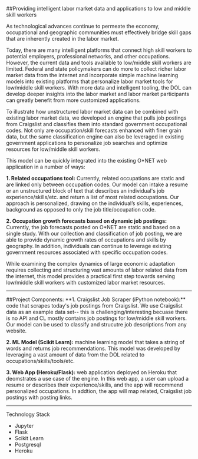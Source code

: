 ##Providing intelligent labor market data and applications to low and middle skill workers

As technological advances continue to permeate the economy, occupational and geographic communities must effectively bridge skill gaps that are inherently created in the labor market. 

Today, there are many intelligent platforms that connect high skill workers to potential employers, professional networks, and other occupations. However, the current data and tools available to low/middle skill workers are limited. Federal and state policymakers can do more to collect richer labor market data from the internet and incorporate simple machine learning models into existing platforms that personalize labor market tools for low/middle skill workers. With more data and intelligent tooling, the DOL can develop deeper insights into the labor market and labor market participants can greatly benefit from more customized applications. 

To illustrate how unstructured labor market data can be combined with existing labor market data, we developed an engine that pulls job postings from Craigslist and classifies them into standard government occupational codes. Not only are occupation/skill forecasts enhanced with finer grain data, but the same classification engine can also be leveraged in existing government applications to personalize job searches and optimize resources for low/middle skill workers. 

This model can be quickly integrated into the existing O*NET web application in a number of ways:

**1. Related occupations tool:** Currently, related occupations are static and are linked only between occupation codes. Our model can intake a resume or an unstructured block of text that describes an individual's job experience/skills/etc. and return a list of most related occupations. Our approach is personalized, drawing on the individual’s skills, experiences, background as opposed to only the job title/occupation code.

**2. Occupation growth forecasts based on dynamic job postings:** Currently, the job forecasts posted on O*NET are static and based on a single study. With our collection and classification of job posting, we are able to provide dynamic growth rates of occupations and skills by geography. In addition, individuals can continue to leverage existing government resources associated with specific occupation codes. 

While examining the complex dynamics of large economic adaptation requires collecting and structuring vast amounts of labor related data from the internet, this model provides a practical first step towards serving low/middle skill workers with customized labor market resources. 
<hr>
##Project Components:
**1. Craigslist Job Scraper (iPython notebook):** code that scrapes today's job postings from Craigslist. We use Craigslist data as an example data set-- this is challenging/interesting becuase there is no API and CL mostly contains job postings for low/middle skill workers. Our model can be used to classify and strucutre job descriptions from any website. 

**2. ML Model (Scikit Learn):** machine learning model that takes a string of words and returns job recommendations. This model was developed by leveraging a vast amount of data from the DOL related to occupations/skills/tools/etc.

**3. Web App (Heroku/Flask):** web application deployed on Heroku that deomstrates a use case of the engine. In this web app, a user can upload a resume or describes their experience/skills, and the app will recommend personalized occupations. In addtion, the app will map related, Craigslist job postings with posting links. 
<hr> 

Technology Stack 
* Jupyter 
* Flask
* Scikit Learn
* Postgresql
* Heroku

